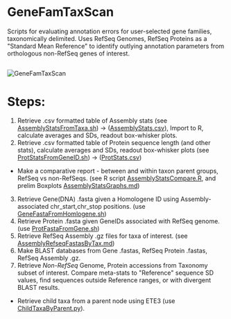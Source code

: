 # GeneFamTaxScan
Scripts for evaluating annotation errors for user-selected gene families, taxonomically delimited.  Uses RefSeq Genomes, RefSeq Proteins as a "Standard Mean Reference" to identify outlying annotation parameters from orthologous non-RefSeq genes of interest.


##
![GeneFamTaxScan](../master/Images/GeneFamTaxScan01.png?sanitize=true)
##

# Steps:

1. Retrieve .csv formatted table of Assembly stats (see [AssemblyStatsFromTaxa.sh](../master/AssemblyStatsFromTaxa.sh)) -> ([AssemblyStats.csv](../master/AssemblyStats.csv)), Import to R, calculate averages and SDs, readout box-whisker plots.
2. Retrieve .csv formatted table of Protein sequence length (and other stats), calculate averages and SDs, readout box-whisker plots (see [ProtStatsFromGeneID.sh](../master/ProtStatsFromGeneID.sh)) -> ([ProtStats.csv](../master/ProtStats.csv))
  * Make a comparative report - between and within taxon parent groups, RefSeq vs non-RefSeqs. (see R script [AssemblyStatsCompare.R](../master/AssemblyStatsCompare.R), and prelim Boxplots [AssemblyStatsGraphs.md](../master/AssemblyStatsGraphs.md))
3. Retrieve Gene(DNA) .fasta given a Homologene ID using Assembly-associated chr_start,chr_stop positions. (use [GeneFastaFromHomlogene.sh](../master/GeneFastaFromHomologene.sh))
4. Retrieve Protein .fasta given GeneIDs associated with RefSeq genome. (use [ProtFastaFromGene.sh](../master/ProtFastaFromGene.sh))
5. Retrieve RefSeq Assembly .gz files for taxa of interest. (see [AssemblyRefseqFastasByTax.md](../master/AssemblyRefseqFastasByTax.md))
6. Make BLAST databases from Gene .fastas, RefSeq Protein .fastas, RefSeq Assembly .gz.
7. Retrieve *Non-RefSeq* Genome, Protein accessions from Taxonomy subset of interest.  Compare meta-stats to "Reference" sequence SD values, find sequences outside Reference ranges, or with divergent BLAST results. 
  * Retrieve child taxa from a parent node using ETE3 (use [ChildTaxaByParent.py](../master/ChildTaxaByParent.py)).

